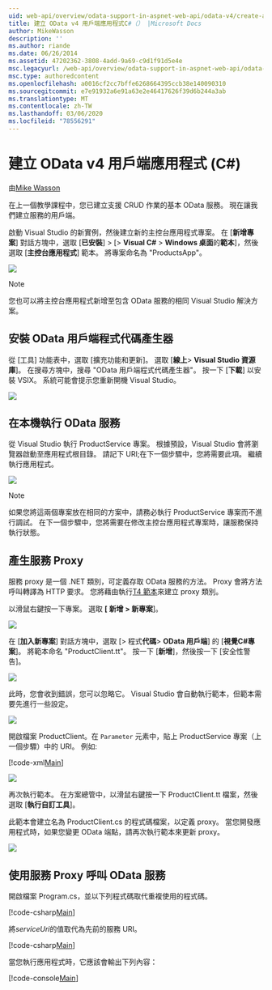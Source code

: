 ```yaml
---
uid: web-api/overview/odata-support-in-aspnet-web-api/odata-v4/create-an-odata-v4-client-app
title: 建立 OData v4 用戶端應用程式C#（） |Microsoft Docs
author: MikeWasson
description: ''
ms.author: riande
ms.date: 06/26/2014
ms.assetid: 47202362-3808-4add-9a69-c9d1f91d5e4e
msc.legacyurl: /web-api/overview/odata-support-in-aspnet-web-api/odata-v4/create-an-odata-v4-client-app
msc.type: authoredcontent
ms.openlocfilehash: a0016cf2cc7bffe6268664395ccb38e140090310
ms.sourcegitcommit: e7e91932a6e91a63e2e46417626f39d6b244a3ab
ms.translationtype: MT
ms.contentlocale: zh-TW
ms.lasthandoff: 03/06/2020
ms.locfileid: "78556291"
---
```

# <a name="create-an-odata-v4-client-app-c"></a>建立 OData v4 用戶端應用程式 (C#)

由[Mike Wasson](https://github.com/MikeWasson)

在上一個教學課程中，您已建立支援 CRUD 作業的基本 OData 服務。 現在讓我們建立服務的用戶端。

啟動 Visual Studio 的新實例，然後建立新的主控台應用程式專案。 在 [**新增專案**] 對話方塊中，選取 [**已安裝**] &gt; [&gt; **Visual C#**  &gt; **Windows 桌面**的**範本**]，然後選取 [**主控台應用程式**] 範本。 將專案命名為 &quot;ProductsApp&quot;。

![](create-an-odata-v4-client-app/_static/image1.png)

> [!NOTE]
> 您也可以將主控台應用程式新增至包含 OData 服務的相同 Visual Studio 解決方案。

## <a name="install-the-odata-client-code-generator"></a>安裝 OData 用戶端程式代碼產生器

從 [工具] 功能表中，選取 [擴充功能和更新]。 選取 [**線上**&gt; **Visual Studio 資源庫**]。 在搜尋方塊中，搜尋 &quot;OData 用戶端程式代碼產生器&quot;。 按一下 [**下載**] 以安裝 VSIX。 系統可能會提示您重新開機 Visual Studio。

[![](create-an-odata-v4-client-app/_static/image3.png)](create-an-odata-v4-client-app/_static/image2.png)

## <a name="run-the-odata-service-locally"></a>在本機執行 OData 服務

從 Visual Studio 執行 ProductService 專案。 根據預設，Visual Studio 會將瀏覽器啟動至應用程式根目錄。 請記下 URI;在下一個步驟中，您將需要此項。 繼續執行應用程式。

![](create-an-odata-v4-client-app/_static/image4.png)

> [!NOTE]
> 如果您將這兩個專案放在相同的方案中，請務必執行 ProductService 專案而不進行調試。 在下一個步驟中，您將需要在修改主控台應用程式專案時，讓服務保持執行狀態。

## <a name="generate-the-service-proxy"></a>產生服務 Proxy

服務 proxy 是一個 .NET 類別，可定義存取 OData 服務的方法。 Proxy 會將方法呼叫轉譯為 HTTP 要求。 您將藉由執行[T4 範本](https://msdn.microsoft.com/library/bb126445.aspx)來建立 proxy 類別。

以滑鼠右鍵按一下專案。 選取 **[** **新增 &gt; 新專案**]。

![](create-an-odata-v4-client-app/_static/image5.png)

在 [**加入新專案**] 對話方塊中，選取 [&gt; 程式**代碼**&gt; **OData 用戶端**] 的 [**視覺C#專案**]。 將範本命名 &quot;ProductClient.tt&quot;。 按一下 [**新增**]，然後按一下 [安全性警告]。

[![](create-an-odata-v4-client-app/_static/image7.png)](create-an-odata-v4-client-app/_static/image6.png)

此時，您會收到錯誤，您可以忽略它。 Visual Studio 會自動執行範本，但範本需要先進行一些設定。

[![](create-an-odata-v4-client-app/_static/image9.png)](create-an-odata-v4-client-app/_static/image8.png)

開啟檔案 ProductClient。在 `Parameter` 元素中，貼上 ProductService 專案（上一個步驟）中的 URI。 例如:

[!code-xml[Main](create-an-odata-v4-client-app/samples/sample1.xml)]

[![](create-an-odata-v4-client-app/_static/image11.png)](create-an-odata-v4-client-app/_static/image10.png)

再次執行範本。 在方案總管中，以滑鼠右鍵按一下 ProductClient.tt 檔案，然後選取 [**執行自訂工具**]。

此範本會建立名為 ProductClient.cs 的程式碼檔案，以定義 proxy。 當您開發應用程式時，如果您變更 OData 端點，請再次執行範本來更新 proxy。

![](create-an-odata-v4-client-app/_static/image12.png)

## <a name="use-the-service-proxy-to-call-the-odata-service"></a>使用服務 Proxy 呼叫 OData 服務

開啟檔案 Program.cs，並以下列程式碼取代重複使用的程式碼。

[!code-csharp[Main](create-an-odata-v4-client-app/samples/sample2.cs)]

將*serviceUri*的值取代為先前的服務 URI。

[!code-csharp[Main](create-an-odata-v4-client-app/samples/sample3.cs)]

當您執行應用程式時，它應該會輸出下列內容：

[!code-console[Main](create-an-odata-v4-client-app/samples/sample4.cmd)]

